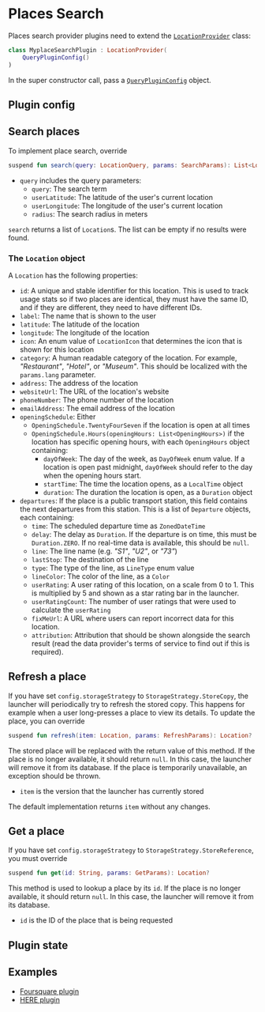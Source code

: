 # Places Search

Places search provider plugins need to extend
the <a href="/reference/plugins/sdk/de.mm20.launcher2.sdk.locations/-location-provider/index.html" target="_blank">`LocationProvider`</a>
class:

```kt
class MyplaceSearchPlugin : LocationProvider(
    QueryPluginConfig()
)

```

In the super constructor call, pass
a <a href="/reference/core/shared/de.mm20.launcher2.plugin.config/-query-plugin-config/index.html" target="_blank">`QueryPluginConfig`</a>
object.

## Plugin config

<!--@include: ./common/_query_plugin_config.md-->

## Search places

To implement place search, override

```kt
suspend fun search(query: LocationQuery, params: SearchParams): List<Location>
```

- `query` includes the query parameters:
    - `query`: The search term
    - `userLatitude`: The latitude of the user's current location
    - `userLongitude`: The longitude of the user's current location
    - `radius`: The search radius in meters

<!--@include: ./common/_search_params.md-->

`search` returns a list of `Location`s. The list can be empty if no results were found.

### The `Location` object

A `Location` has the following properties:

- `id`: A unique and stable identifier for this location. This is used to track usage stats so if
  two
  places are identical, they must have the same ID, and if they are different, they need to have
  different IDs.
- `label`: The name that is shown to the user
- `latitude`: The latitude of the location
- `longitude`: The longitude of the location
- `icon`: An enum value of `LocationIcon` that determines the icon that is shown for this location
- `category`: A human readable category of the location. For example, _"Restaurant"_, _"Hotel"_, or
  _"Museum"_. This should be localized with the `params.lang` parameter.
- `address`: The address of the location
- `websiteUrl`: The URL of the location's website
- `phoneNumber`: The phone number of the location
- `emailAddress`: The email address of the location
- `openingSchedule`: Either
    - `OpeningSchedule.TwentyFourSeven` if the location is open at all times
    - `OpeningSchedule.Hours(openingHours: List<OpeningHours>)` if the location has specific opening
      hours, with each `OpeningHours` object containing:
        - `dayOfWeek`: The day of the week, as `DayOfWeek` enum value. If a location is open past
          midnight, `dayOfWeek` should refer to the day when the opening hours start.
        - `startTime`: The time the location opens, as a `LocalTime` object
        - `duration`: The duration the location is open, as a `Duration` object
- `departures`: If the place is a public transport station, this field contains the next departures
  from this station. This is a list of `Departure` objects, each containing:
    - `time`: The scheduled departure time as `ZonedDateTime`
    - `delay`: The delay as `Duration`. If the departure is on time, this must be `Duration.ZERO`.
      If no real-time data is available, this should be `null`.
    - `line`: The line name (e.g. _"S1"_, _"U2"_, or _"73"_)
    - `lastStop`: The destination of the line
    - `type`: The type of the line, as `LineType` enum value
    - `lineColor`: The color of the line, as a `Color`
    - `userRating`: A user rating of this location, on a scale from 0 to 1. This is multiplied by 5
      and shown as a star rating bar in the launcher.
    - `userRatingCount`: The number of user ratings that were used to calculate the `userRating`
    - `fixMeUrl`: A URL where users can report incorrect data for this location.
    - `attribution`: Attribution that should be shown alongside the search result (read the data
      provider's terms of service to find out if this is required).

## Refresh a place

If you have set `config.storageStrategy` to `StorageStrategy.StoreCopy`, the launcher will
periodically try to refresh the stored copy. This happens for example when a user long-presses a
place to view its details. To update the place, you can override

```kt
suspend fun refresh(item: Location, params: RefreshParams): Location?
```

The stored place will be replaced with the return value of this method. If the place is no longer
available, it should return `null`. In this case, the launcher will remove it from its database. If
the place is temporarily unavailable, an exception should be thrown.

- `item` is the version that the launcher has currently stored

<!--@include: ./common/_refresh_params.md-->

The default implementation returns `item` without any changes.

## Get a place

If you have set `config.storageStrategy` to `StorageStrategy.StoreReference`, you must override

```kt
suspend fun get(id: String, params: GetParams): Location?
```

This method is used to lookup a place by its `id`. If the place is no longer available, it should
return `null`. In this case, the launcher will remove it from its database.

- `id` is the ID of the place that is being requested

<!--@include: ./common/_get_params.md-->

## Plugin state

<!--@include: ./common/_plugin_state.md-->

## Examples

- [Foursquare plugin](https://github.com/Kvaesitso/Plugin-Foursquare)
- [HERE plugin](https://github.com/Kvaesitso/Plugin-HERE)
